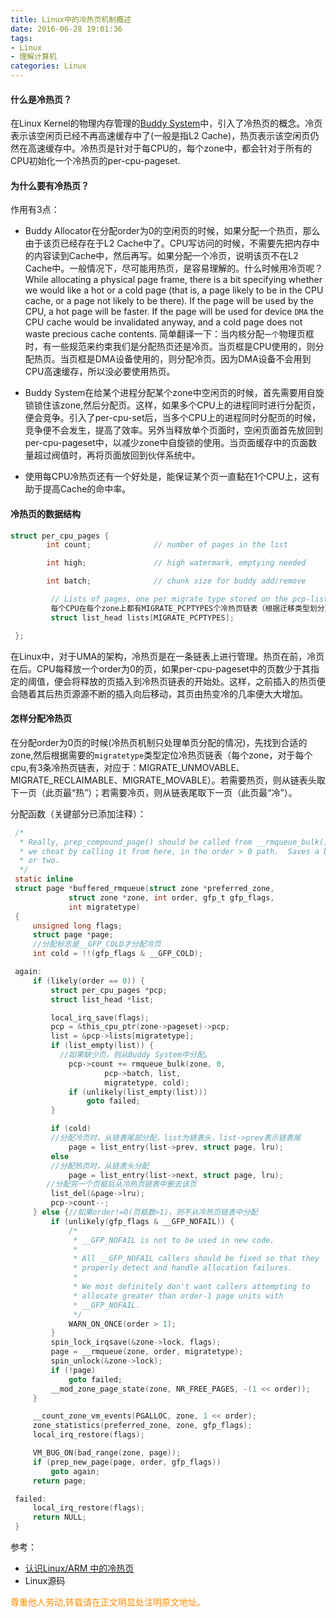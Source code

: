 ```yaml
---
title: Linux中的冷热页机制概述
date: 2016-06-28 19:01:36
tags:
- Linux
- 理解计算机
categories: Linux
---
```


#### 什么是冷热页？

在Linux Kernel的物理内存管理的[Buddy System](/2016/06/28/linux-buddy-system/)中，引入了冷热页的概念。冷页表示该空闲页已经不再高速缓存中了(一般是指L2 Cache)，热页表示该空闲页仍然在高速缓存中。冷热页是针对于每CPU的，每个zone中，都会针对于所有的CPU初始化一个冷热页的per-cpu-pageset.

#### 为什么要有冷热页？

作用有3点：
- Buddy Allocator在分配order为0的空闲页的时候，如果分配一个热页，那么由于该页已经存在于L2 Cache中了。CPU写访问的时候，不需要先把内存中的内容读到Cache中，然后再写。如果分配一个冷页，说明该页不在L2 Cache中。一般情况下，尽可能用热页，是容易理解的。什么时候用冷页呢？While allocating a physical page frame, there is a bit specifying whether we would like a hot or a cold page (that is, a page likely to be in the CPU cache, or a page not likely to be there). If the page will be used by the CPU, a hot page will be faster. If the page will be used for device `DMA` the CPU cache would be invalidated anyway, and a cold page does not waste precious cache contents.
简单翻译一下：当内核分配`一个`物理页框时，有一些规范来约束我们是分配热页还是冷页。当页框是CPU使用的，则分配热页。当页框是DMA设备使用的，则分配冷页。因为DMA设备不会用到CPU高速缓存，所以没必要使用热页。

- Buddy System在给某个进程分配某个zone中空闲页的时候，首先需要用自旋锁锁住该zone,然后分配页。这样，如果多个CPU上的进程同时进行分配页，便会竞争。引入了per-cpu-set后，当多个CPU上的进程同时分配页的时候，竞争便不会发生，提高了效率。另外当释放单个页面时，空闲页面首先放回到per-cpu-pageset中，以减少zone中自旋锁的使用。当页面缓存中的页面数量超过阀值时，再将页面放回到伙伴系统中。

- 使用每CPU冷热页还有一个好处是，能保证某个页一直黏在1个CPU上，这有助于提高Cache的命中率。

#### 冷热页的数据结构
``` c
struct per_cpu_pages {
        int count;              // number of pages in the list

        int high;               // high watermark, emptying needed

        int batch;              // chunk size for buddy add/remove

         // Lists of pages, one per migrate type stored on the pcp-lists
         每个CPU在每个zone上都有MIGRATE_PCPTYPES个冷热页链表（根据迁移类型划分）
         struct list_head lists[MIGRATE_PCPTYPES];

 };
```
在Linux中，对于UMA的架构，冷热页是在一条链表上进行管理。热页在前，冷页在后。CPU每释放一个order为0的页，如果per-cpu-pageset中的页数少于其指定的阈值，便会将释放的页插入到冷热页链表的开始处。这样，之前插入的热页便会随着其后热页源源不断的插入向后移动，其页由热变冷的几率便大大增加。

#### 怎样分配冷热页

在分配order为0页的时候(冷热页机制只处理单页分配的情况)，先找到合适的zone,然后根据需要的`migratetype`类型定位冷热页链表（每个zone，对于每个cpu,有3条冷热页链表，对应于：MIGRATE_UNMOVABLE、MIGRATE_RECLAIMABLE、MIGRATE_MOVABLE）。若需要热页，则从链表头取下一页（此页最“热”）；若需要冷页，则从链表尾取下一页（此页最“冷”）。

分配函数（关键部分已添加注释）：
``` c
 /*
  * Really, prep_compound_page() should be called from __rmqueue_bulk().  But
  * we cheat by calling it from here, in the order > 0 path.  Saves a branch
  * or two.
  */
 static inline
 struct page *buffered_rmqueue(struct zone *preferred_zone,
             struct zone *zone, int order, gfp_t gfp_flags,
             int migratetype)
 {
     unsigned long flags;
     struct page *page;
     //分配标志是__GFP_COLD才分配冷页
     int cold = !!(gfp_flags & __GFP_COLD);

 again:
     if (likely(order == 0)) {
         struct per_cpu_pages *pcp;
         struct list_head *list;

         local_irq_save(flags);
         pcp = &this_cpu_ptr(zone->pageset)->pcp;
         list = &pcp->lists[migratetype];
         if (list_empty(list)) {
           //如果缺少页，则从Buddy System中分配。
             pcp->count += rmqueue_bulk(zone, 0,
                     pcp->batch, list,
                     migratetype, cold);
             if (unlikely(list_empty(list)))
                 goto failed;
         }

         if (cold)
         //分配冷页时，从链表尾部分配，list为链表头，list->prev表示链表尾
             page = list_entry(list->prev, struct page, lru);
         else
         //分配热页时，从链表头分配
             page = list_entry(list->next, struct page, lru);
        //分配完一个页框后从冷热页链表中删去该页
         list_del(&page->lru);
         pcp->count--;
     } else {//如果order!=0(页框数>1)，则不从冷热页链表中分配
         if (unlikely(gfp_flags & __GFP_NOFAIL)) {
             /*
              * __GFP_NOFAIL is not to be used in new code.
              *
              * All __GFP_NOFAIL callers should be fixed so that they
              * properly detect and handle allocation failures.
              *
              * We most definitely don't want callers attempting to
              * allocate greater than order-1 page units with
              * __GFP_NOFAIL.
              */
             WARN_ON_ONCE(order > 1);
         }
         spin_lock_irqsave(&zone->lock, flags);
         page = __rmqueue(zone, order, migratetype);
         spin_unlock(&zone->lock);
         if (!page)
             goto failed;
         __mod_zone_page_state(zone, NR_FREE_PAGES, -(1 << order));
     }

     __count_zone_vm_events(PGALLOC, zone, 1 << order);
     zone_statistics(preferred_zone, zone, gfp_flags);
     local_irq_restore(flags);

     VM_BUG_ON(bad_range(zone, page));
     if (prep_new_page(page, order, gfp_flags))
         goto again;
     return page;

 failed:
     local_irq_restore(flags);
     return NULL;
 }
```

参考：
- [认识Linux/ARM 中的冷热页](http://blog.tek-life.com/%E8%AE%A4%E8%AF%86linuxarm-%E4%B8%AD%E7%9A%84%E5%86%B7%E7%83%AD%E9%A1%B5/)
- Linux源码

<font color= Darkorange>尊重他人劳动,转载请在正文明显处注明原文地址。</font>

